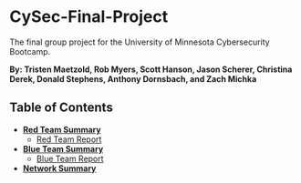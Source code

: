 # CySec-Final-Project
The final group project for the University of Minnesota Cybersecurity Bootcamp.

**By: Tristen Maetzold, Rob Myers, Scott Hanson, Jason Scherer, Christina Derek, Donald Stephens, Anthony Dornsbach, and Zach Michka**

## Table of Contents

- [**Red Team Summary**](https://github.com/TristenMaetzold/CySec-Final-Project/blob/main/Offense/Offensive_Readme.md)
    - [Red Team Report](https://github.com/TristenMaetzold/CySec-Final-Project/blob/main/Images/Offensive%20Final%20Project%20Presentation%20Template%20%20(1).pdf)
- [**Blue Team Summary**](https://github.com/TristenMaetzold/CySec-Final-Project/blob/main/Defense/Defense_Readme.md)
    - [Blue Team Report](https://github.com/TristenMaetzold/CySec-Final-Project/blob/main/Images/Defensive%20Final%20Project%20Presentation.pptx.pdf)
- [**Network Summary**](https://github.com/TristenMaetzold/CySec-Final-Project/blob/main/Network/Network_Readme.md)
